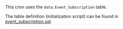 This cron uses the `data.Event_Subscription` table.

The table definition (initialization script) can be found in [event_subscription.sql](../../commands/subscribe/event_subscription.sql).